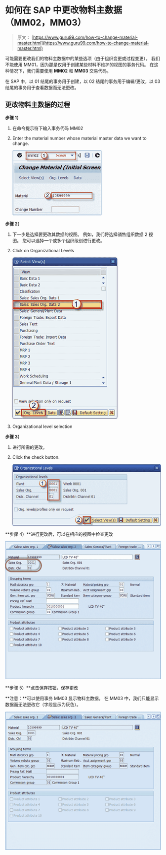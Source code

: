 # 如何在 SAP 中更改物料主数据（MM02，MM03）

> 原文： [https://www.guru99.com/how-to-change-material-master.html](https://www.guru99.com/how-to-change-material-master.html)

可能需要更改我们的物料主数据中的某些选项（由于组织变更或过程变更）。 我们不能使用 MM01，因为那是仅用于创建某些材料不维护的视图的事务代码。 在这种情况下，我们需要使用 **MM02** 和 **MM03** 交易代码。

在 SAP 中，以 01 结尾的事务用于创建，以 02 结尾的事务用于编辑/更改，以 03 结尾的事务用于查看数据而无法更改。

## 更改物料主数据的过程

**步骤 1）**

1.  在命令提示符下输入事务代码 MM02
2.  Enter the material number whose material master data we want to change.

    ![How to Change Material Master Data (MM02, MM03) in SAP](img/3d4f95dade5e63dd9a77879ef0e859d1.png)

**步骤 2）**

1.  下一步是选择要更改其数据的视图。 例如，我们将选择销售组织数据 2 视图。 您可以选择一个或多个组织级别进行更改。
2.  Click on Organizational Levels

    ![How to Change Material Master Data (MM02, MM03) in SAP](img/5cf01f265673cc320e2f7b43c06712e9.png)

3.  Organizational level selection

**步骤 3）**

1.  进行所需的更改。
2.  Click the check button.

    [![](img/f1a599d59917c2abee3b624f6f02429e.png)](/images/sap/2013/05/051513_0922_3.png)

**步骤 4）**进行更改后，可以在相应的视图中检查更改

[![](img/609e4711821ddcf787f2eb10e2ed85f2.png)](/images/sap/2013/05/051513_0922_4.png)

**步骤 5）**点击保存按钮，保存更改

**注意：**可以使用事务 MM03 显示物料主数据。 在 MM03 中，我们只能显示数据而无法更改它（字段显示为灰色）。

[![](img/95325e7811ae800551d3d956a9e5e30a.png)](/images/sap/2013/05/051513_0922_5.png)
